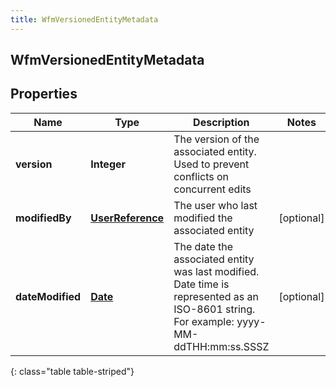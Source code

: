 ```yaml
---
title: WfmVersionedEntityMetadata
---
```

## WfmVersionedEntityMetadata


## Properties

| Name | Type | Description | Notes |
| ------------ | ------------- | ------------- | ------------- |
| **version** | **Integer** | The version of the associated entity.  Used to prevent conflicts on concurrent edits |  |
| **modifiedBy** | [**UserReference**](UserReference.html) | The user who last modified the associated entity |  [optional] |
| **dateModified** | [**Date**](Date.html) | The date the associated entity was last modified. Date time is represented as an ISO-8601 string. For example: yyyy-MM-ddTHH:mm:ss.SSSZ |  [optional] |
{: class="table table-striped"}



